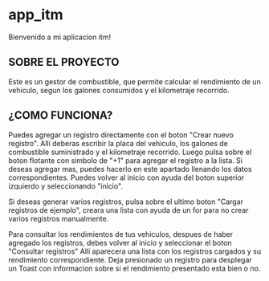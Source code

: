 # app_itm

Bienvenido a mi aplicacion itm!

## SOBRE EL PROYECTO

Este es un gestor de combustible, que permite calcular el rendimiento de un vehiculo, segun los galones consumidos y el kilometraje recorrido.

## ¿COMO FUNCIONA?

Puedes agregar un registro directamente con el boton "Crear nuevo registro".
Alli deberas escribir la placa del vehiculo, los galones de combustible suministrado y el kilometraje recorrido.
Luego pulsa sobre el boton flotante con simbolo de "+1" para agregar el registro a la lista. Si deseas agregar mas, puedes hacerlo en este apartado llenando los datos correspondientes. Puedes volver al inicio con ayuda del boton superior izquierdo y seleccionando "inicio".

Si deseas generar varios registros, pulsa sobre el ultimo boton "Cargar registros de ejemplo", creara una lista con ayuda de un for para no crear varios registros manualmente.

Para consultar los rendimientos de tus vehiculos, despues de haber agregado los registros, debes volver al inicio y seleccionar el boton "Consultar registros"
Alli aparecera una lista con los registros cargados y su rendimiento correspondiente. Deja presionado un registro para desplegar un Toast con informacion sobre
si el rendimiento presentado esta bien o no.


